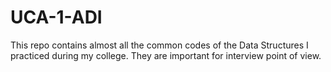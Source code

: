 # UCA-1-ADI
This repo contains almost all the common codes of the Data Structures I practiced during my college. They are important for interview point of view.
